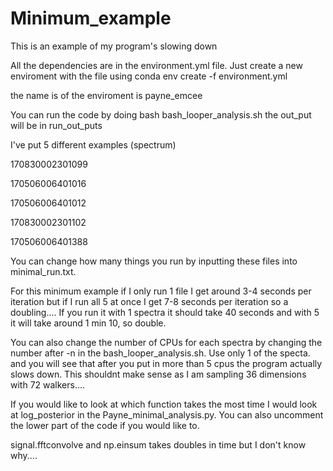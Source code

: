 # Minimum_example
This is an example of my program's slowing down

All the dependencies are in the environment.yml file. Just create a new enviroment with the file using
 conda env create -f environment.yml

 the name is of the enviroment is payne_emcee

You can run the code by doing bash bash_looper_analysis.sh the out_put will be in run_out_puts

I've put 5 different examples (spectrum)

170830002301099

170506006401016

170506006401012

170830002301102

170506006401388

You can change how many things you run by inputting these files into minimal_run.txt.

For this minimum example if I only run 1 file I get around 3-4 seconds per iteration but if I run all 5 at once I get 7-8 seconds per iteration so a doubling.... If you run it with 1 spectra it should take 40 seconds and with 5 it will take around 1 min 10, so double.

You can also change the number of CPUs for each spectra by changing the number after -n in the bash_looper_analysis.sh. Use only 1 of the specta. and you will see that after you put in more than 5 cpus the program actually slows down. This shouldnt make sense as I am sampling 36 dimensions with 72 walkers....

If you would like to look at which function takes the most time I would look at log_posterior in the Payne_minimal_analysis.py. You can also uncomment the lower part of the code if you would like to.

signal.fftconvolve and np.einsum takes doubles in time but I don't know why....
